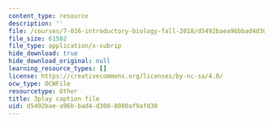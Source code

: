 ```yaml
---
content_type: resource
description: ''
file: /courses/7-016-introductory-biology-fall-2018/d5492baea96bbad4d3088080af9afd30_hDppkpYcBdg.srt
file_size: 61502
file_type: application/x-subrip
hide_download: true
hide_download_original: null
learning_resource_types: []
license: https://creativecommons.org/licenses/by-nc-sa/4.0/
ocw_type: OCWFile
resourcetype: Other
title: 3play caption file
uid: d5492bae-a96b-bad4-d308-8080af9afd30
---
```

